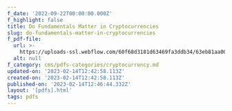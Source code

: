 ```yaml
---
f_date: '2022-09-22T00:00:00.000Z'
f_highlight: false
title: Do Fundamentals Matter in Cryptocurrencies
slug: do-fundamentals-matter-in-cryptocurrencies
f_pdf-file:
  url: >-
    https://uploads-ssl.webflow.com/60f68d3181d63469fa3ddb34/63eb81aa0035bb24671a3914_Do%20Fundamentals%20Matter%20in%20Crypto%20Markets%3F.pdf
  alt: null
f_category: cms/pdfs-categories/cryptocurrency.md
updated-on: '2023-02-14T12:42:58.113Z'
created-on: '2023-02-14T12:42:58.113Z'
published-on: '2023-02-14T12:46:44.332Z'
layout: '[pdfs].html'
tags: pdfs
---
```



